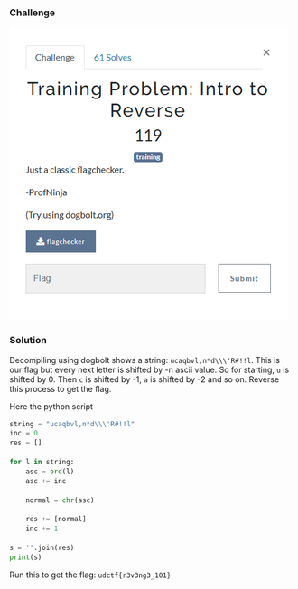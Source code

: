 ### Challenge

![Challenge](./challenge.png)


### Solution

Decompiling using dogbolt shows a string: `ucaqbvl,n*d\\\'R#!!l`. This is our flag but every next letter is shifted by -n ascii value. So for starting, `u` is shifted by 0. Then `c` is shifted by -1, `a` is shifted by -2 and so on. Reverse this process to get the flag.

Here the python script

```python
string = "ucaqbvl,n*d\\\'R#!!l"
inc = 0
res = []

for l in string:
    asc = ord(l)
    asc += inc

    normal = chr(asc)

    res += [normal]
    inc += 1

s = ''.join(res)
print(s)
```

Run this to get the flag: `udctf{r3v3ng3_101}`